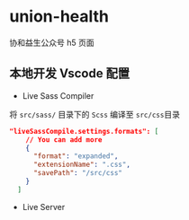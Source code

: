 # union-health

协和益生公众号 h5 页面

## 本地开发 Vscode 配置

- Live Sass Compiler

将 `src/sass/` 目录下的 `Scss` 编译至 `src/css`目录

```json
"liveSassCompile.settings.formats": [
    // You can add more
    {
      "format": "expanded",
      "extensionName": ".css",
      "savePath": "/src/css"
    }
  ]
```

- Live Server
